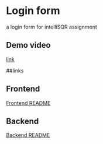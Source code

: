 # Login form 
a login form for intelliSQR assignment

## Demo video
[link](https://drive.google.com/file/d/11QTZNzhSL5BjYuu33KBdd-EQssfncXTR/view?usp=sharing)

##links
## Frontend
[Frontend README](frontend/README.md)

## Backend
[Backend README](backend/README.md)
